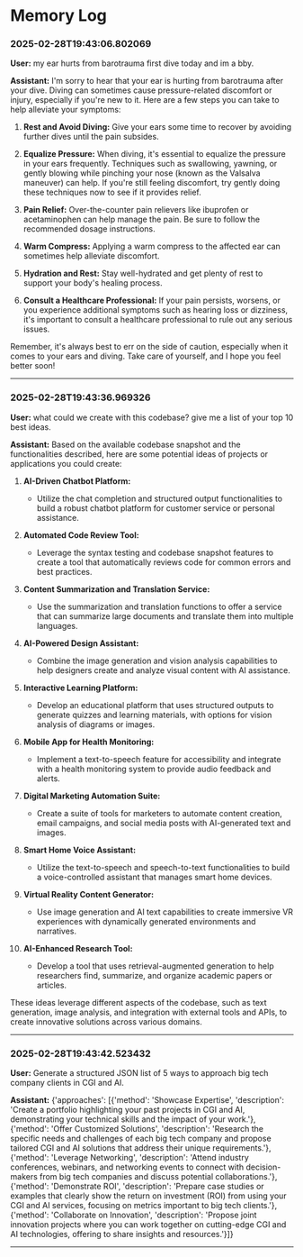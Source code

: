 # Memory Log

### 2025-02-28T19:43:06.802069
**User:** my ear hurts from barotrauma first dive today and im a bby.

**Assistant:** I'm sorry to hear that your ear is hurting from barotrauma after your dive. Diving can sometimes cause pressure-related discomfort or injury, especially if you're new to it. Here are a few steps you can take to help alleviate your symptoms:

1. **Rest and Avoid Diving:** Give your ears some time to recover by avoiding further dives until the pain subsides.

2. **Equalize Pressure:** When diving, it's essential to equalize the pressure in your ears frequently. Techniques such as swallowing, yawning, or gently blowing while pinching your nose (known as the Valsalva maneuver) can help. If you're still feeling discomfort, try gently doing these techniques now to see if it provides relief.

3. **Pain Relief:** Over-the-counter pain relievers like ibuprofen or acetaminophen can help manage the pain. Be sure to follow the recommended dosage instructions.

4. **Warm Compress:** Applying a warm compress to the affected ear can sometimes help alleviate discomfort.

5. **Hydration and Rest:** Stay well-hydrated and get plenty of rest to support your body's healing process.

6. **Consult a Healthcare Professional:** If your pain persists, worsens, or you experience additional symptoms such as hearing loss or dizziness, it's important to consult a healthcare professional to rule out any serious issues.

Remember, it's always best to err on the side of caution, especially when it comes to your ears and diving. Take care of yourself, and I hope you feel better soon!

---

### 2025-02-28T19:43:36.969326
**User:** what could we create with this codebase? give me a list of your top 10 best ideas.

**Assistant:** Based on the available codebase snapshot and the functionalities described, here are some potential ideas of projects or applications you could create:

1. **AI-Driven Chatbot Platform:**
   - Utilize the chat completion and structured output functionalities to build a robust chatbot platform for customer service or personal assistance.

2. **Automated Code Review Tool:**
   - Leverage the syntax testing and codebase snapshot features to create a tool that automatically reviews code for common errors and best practices.

3. **Content Summarization and Translation Service:**
   - Use the summarization and translation functions to offer a service that can summarize large documents and translate them into multiple languages.

4. **AI-Powered Design Assistant:**
   - Combine the image generation and vision analysis capabilities to help designers create and analyze visual content with AI assistance.

5. **Interactive Learning Platform:**
   - Develop an educational platform that uses structured outputs to generate quizzes and learning materials, with options for vision analysis of diagrams or images.

6. **Mobile App for Health Monitoring:**
   - Implement a text-to-speech feature for accessibility and integrate with a health monitoring system to provide audio feedback and alerts.

7. **Digital Marketing Automation Suite:**
   - Create a suite of tools for marketers to automate content creation, email campaigns, and social media posts with AI-generated text and images.

8. **Smart Home Voice Assistant:**
   - Utilize the text-to-speech and speech-to-text functionalities to build a voice-controlled assistant that manages smart home devices.

9. **Virtual Reality Content Generator:**
   - Use image generation and AI text capabilities to create immersive VR experiences with dynamically generated environments and narratives.

10. **AI-Enhanced Research Tool:**
    - Develop a tool that uses retrieval-augmented generation to help researchers find, summarize, and organize academic papers or articles.

These ideas leverage different aspects of the codebase, such as text generation, image analysis, and integration with external tools and APIs, to create innovative solutions across various domains.

---

### 2025-02-28T19:43:42.523432
**User:** Generate a structured JSON list of 5 ways to approach big tech company clients in CGI and AI.

**Assistant:** {'approaches': [{'method': 'Showcase Expertise', 'description': 'Create a portfolio highlighting your past projects in CGI and AI, demonstrating your technical skills and the impact of your work.'}, {'method': 'Offer Customized Solutions', 'description': 'Research the specific needs and challenges of each big tech company and propose tailored CGI and AI solutions that address their unique requirements.'}, {'method': 'Leverage Networking', 'description': 'Attend industry conferences, webinars, and networking events to connect with decision-makers from big tech companies and discuss potential collaborations.'}, {'method': 'Demonstrate ROI', 'description': 'Prepare case studies or examples that clearly show the return on investment (ROI) from using your CGI and AI services, focusing on metrics important to big tech clients.'}, {'method': 'Collaborate on Innovation', 'description': 'Propose joint innovation projects where you can work together on cutting-edge CGI and AI technologies, offering to share insights and resources.'}]}

---

